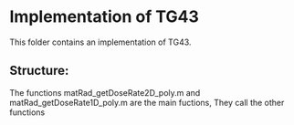 # Implementation of TG43
This folder contains an implementation of TG43.

## Structure:
The functions matRad_getDoseRate2D_poly.m and matRad_getDoseRate1D_poly.m are the main fuctions,
They call the other functions
